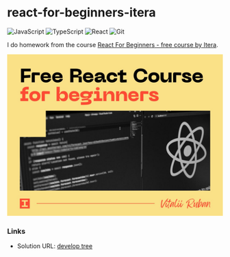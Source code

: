 # react-for-beginners-itera
![JavaScript](https://img.shields.io/badge/javascript-%23323330.svg?logo=javascript&logoColor=%23F7DF1E&style=for-the-badge)
![TypeScript](https://img.shields.io/badge/typescript-%23007ACC.svg?logo=typescript&logoColor=white&style=for-the-badge)
![React](https://img.shields.io/badge/react-%2320232a.svg?logo=react&logoColor=%2361DAFB&style=for-the-badge)
![Git](https://img.shields.io/badge/git-%23F05033.svg?logo=git&logoColor=white&style=for-the-badge)

I do homework from the course [React For Beginners - free course by Itera](https://github.com/Drag13/react-learning-course-short).

![](./photo_2022-05-04_20-40-30.jpg)

### Links
- Solution URL: [develop tree](https://github.com/sledua/react-for-beginners-itera/tree/main/my-page)